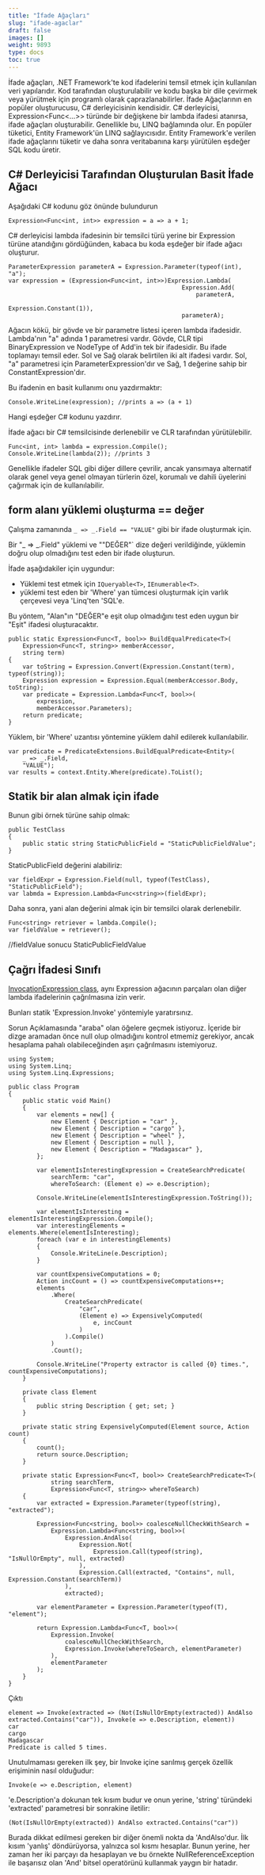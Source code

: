 ```yaml
---
title: "İfade Ağaçları"
slug: "ifade-agaclar"
draft: false
images: []
weight: 9893
type: docs
toc: true
---
```


İfade ağaçları, .NET Framework'te kod ifadelerini temsil etmek için kullanılan veri yapılarıdır. Kod tarafından oluşturulabilir ve kodu başka bir dile çevirmek veya yürütmek için programlı olarak çaprazlanabilirler. İfade Ağaçlarının en popüler oluşturucusu, C# derleyicisinin kendisidir. C# derleyicisi, Expression<Func<...>> türünde bir değişkene bir lambda ifadesi atanırsa, ifade ağaçları oluşturabilir. Genellikle bu, LINQ bağlamında olur. En popüler tüketici, Entity Framework'ün LINQ sağlayıcısıdır. Entity Framework'e verilen ifade ağaçlarını tüketir ve daha sonra veritabanına karşı yürütülen eşdeğer SQL kodu üretir.

## C# Derleyicisi Tarafından Oluşturulan Basit İfade Ağacı
Aşağıdaki C# kodunu göz önünde bulundurun

    Expression<Func<int, int>> expression = a => a + 1;

C# derleyicisi lambda ifadesinin bir temsilci türü yerine bir Expression<T> türüne atandığını gördüğünden, kabaca bu koda eşdeğer bir ifade ağacı oluşturur.

    ParameterExpression parameterA = Expression.Parameter(typeof(int), "a");
    var expression = (Expression<Func<int, int>>)Expression.Lambda(
                                                     Expression.Add(
                                                         parameterA,
                                                         Expression.Constant(1)),
                                                     parameterA);


Ağacın kökü, bir gövde ve bir parametre listesi içeren lambda ifadesidir. Lambda'nın "a" adında 1 parametresi vardır. Gövde, CLR tipi BinaryExpression ve NodeType of Add'in tek bir ifadesidir. Bu ifade toplamayı temsil eder. Sol ve Sağ olarak belirtilen iki alt ifadesi vardır. Sol, "a" parametresi için ParameterExpression'dır ve Sağ, 1 değerine sahip bir ConstantExpression'dır.

Bu ifadenin en basit kullanımı onu yazdırmaktır:

    Console.WriteLine(expression); //prints a => (a + 1)

Hangi eşdeğer C# kodunu yazdırır.

İfade ağacı bir C# temsilcisinde derlenebilir ve CLR tarafından yürütülebilir.

    Func<int, int> lambda = expression.Compile();
    Console.WriteLine(lambda(2)); //prints 3
Genellikle ifadeler SQL gibi diğer dillere çevrilir, ancak yansımaya alternatif olarak genel veya genel olmayan türlerin özel, korumalı ve dahili üyelerini çağırmak için de kullanılabilir.

## form alanı yüklemi oluşturma == değer
Çalışma zamanında `_ => _.Field == "VALUE"` gibi bir ifade oluşturmak için.

Bir "_ => _.Field" yüklemi ve ""DEĞER"` dize değeri verildiğinde, yüklemin doğru olup olmadığını test eden bir ifade oluşturun.

İfade aşağıdakiler için uygundur:

- Yüklemi test etmek için `IQueryable<T>`, `IEnumerable<T>`.
- yüklemi test eden bir 'Where' yan tümcesi oluşturmak için varlık çerçevesi veya 'Linq'ten 'SQL'e.

Bu yöntem, "Alan"ın "DEĞER"e eşit olup olmadığını test eden uygun bir "Eşit" ifadesi oluşturacaktır.

    public static Expression<Func<T, bool>> BuildEqualPredicate<T>(
        Expression<Func<T, string>> memberAccessor,
        string term)
    {
        var toString = Expression.Convert(Expression.Constant(term), typeof(string));
        Expression expression = Expression.Equal(memberAccessor.Body, toString);
        var predicate = Expression.Lambda<Func<T, bool>>(
            expression,
            memberAccessor.Parameters);
        return predicate;
    }

Yüklem, bir 'Where' uzantısı yöntemine yüklem dahil edilerek kullanılabilir.

    var predicate = PredicateExtensions.BuildEqualPredicate<Entity>(
        _ => _.Field,
        "VALUE");
    var results = context.Entity.Where(predicate).ToList();



## Statik bir alan almak için ifade
Bunun gibi örnek türüne sahip olmak:

    public TestClass
    {
        public static string StaticPublicField = "StaticPublicFieldValue";
    }

StaticPublicField değerini alabiliriz:

    var fieldExpr = Expression.Field(null, typeof(TestClass), "StaticPublicField");
    var labmda = Expression.Lambda<Func<string>>(fieldExpr);

Daha sonra, yani alan değerini almak için bir temsilci olarak derlenebilir.

    Func<string> retriever = lambda.Compile();
    var fieldValue = retriever();
//fieldValue sonucu StaticPublicFieldValue


## Çağrı İfadesi Sınıfı
[InvocationExpression class][1], aynı Expression ağacının parçaları olan diğer lambda ifadelerinin çağrılmasına izin verir.

Bunları statik 'Expression.Invoke' yöntemiyle yaratırsınız.

Sorun
Açıklamasında "araba" olan öğelere geçmek istiyoruz. İçeride bir dizge aramadan önce null olup olmadığını kontrol etmemiz gerekiyor, ancak hesaplama pahalı olabileceğinden aşırı çağrılmasını istemiyoruz.

    using System;
    using System.Linq;
    using System.Linq.Expressions;
                        
    public class Program
    {
        public static void Main()
        {
            var elements = new[] {
                new Element { Description = "car" },
                new Element { Description = "cargo" },
                new Element { Description = "wheel" },
                new Element { Description = null },
                new Element { Description = "Madagascar" },
            };
        
            var elementIsInterestingExpression = CreateSearchPredicate(
                searchTerm: "car",
                whereToSearch: (Element e) => e.Description);
                
            Console.WriteLine(elementIsInterestingExpression.ToString());
                
            var elementIsInteresting = elementIsInterestingExpression.Compile();
            var interestingElements = elements.Where(elementIsInteresting);
            foreach (var e in interestingElements)
            {
                Console.WriteLine(e.Description);
            }
            
            var countExpensiveComputations = 0;
            Action incCount = () => countExpensiveComputations++;
            elements
                .Where(
                    CreateSearchPredicate(
                        "car",
                        (Element e) => ExpensivelyComputed(
                            e, incCount
                        )
                    ).Compile()
                )
                .Count();
                       
            Console.WriteLine("Property extractor is called {0} times.", countExpensiveComputations);
        }
        
        private class Element
        {
            public string Description { get; set; }
        }
        
        private static string ExpensivelyComputed(Element source, Action count)
        {
            count();
            return source.Description;
        }
        
        private static Expression<Func<T, bool>> CreateSearchPredicate<T>(
                string searchTerm,
                Expression<Func<T, string>> whereToSearch)
        {
            var extracted = Expression.Parameter(typeof(string), "extracted");
        
            Expression<Func<string, bool>> coalesceNullCheckWithSearch =
                Expression.Lambda<Func<string, bool>>(
                    Expression.AndAlso(
                        Expression.Not(
                            Expression.Call(typeof(string), "IsNullOrEmpty", null, extracted)
                        ),
                        Expression.Call(extracted, "Contains", null, Expression.Constant(searchTerm))
                    ),
                    extracted);
                    
            var elementParameter = Expression.Parameter(typeof(T), "element");
                    
            return Expression.Lambda<Func<T, bool>>(
                Expression.Invoke(
                    coalesceNullCheckWithSearch,
                    Expression.Invoke(whereToSearch, elementParameter)
                ),
                elementParameter
            );
        }
    }

Çıktı

    element => Invoke(extracted => (Not(IsNullOrEmpty(extracted)) AndAlso extracted.Contains("car")), Invoke(e => e.Description, element))
    car
    cargo
    Madagascar
    Predicate is called 5 times.

Unutulmaması gereken ilk şey, bir Invoke içine sarılmış gerçek özellik erişiminin nasıl olduğudur:
    
    Invoke(e => e.Description, element)
'e.Description'a dokunan tek kısım budur ve onun yerine, 'string' türündeki 'extracted' parametresi bir sonrakine iletilir:

    (Not(IsNullOrEmpty(extracted)) AndAlso extracted.Contains("car"))

Burada dikkat edilmesi gereken bir diğer önemli nokta da 'AndAlso'dur. İlk kısım 'yanlış' döndürüyorsa, yalnızca sol kısmı hesaplar. Bunun yerine, her zaman her iki parçayı da hesaplayan ve bu örnekte NullReferenceException ile başarısız olan 'And' bitsel operatörünü kullanmak yaygın bir hatadır.

[1]: https://msdn.microsoft.com/en-us/library/system.linq.expressions.invocationexpression(v=vs.110).aspx


